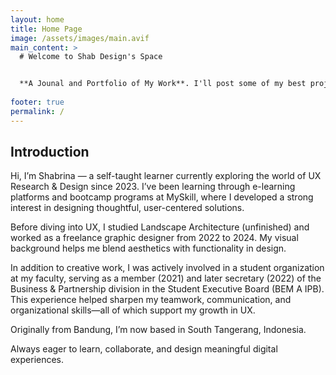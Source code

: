 ```yaml
---
layout: home
title: Home Page
image: /assets/images/main.avif
main_content: >
  # Welcome to Shab Design's Space


  **A Jounal and Portfolio of My Work**. I'll post some of my best projects, from the context to the final result. Kindly contact me if you're interested to work with me. I do **UX-UI Research, UX-UI Design, and Graphic Design**.
  
footer: true
permalink: /
---
```

## Introduction

Hi, I’m Shabrina — a self-taught learner currently exploring the world of UX Research & Design since 2023. I’ve been learning through e-learning platforms and bootcamp programs at MySkill, where I developed a strong interest in designing thoughtful, user-centered solutions.

Before diving into UX, I studied Landscape Architecture (unfinished) and worked as a freelance graphic designer from 2022 to 2024. My visual background helps me blend aesthetics with functionality in design.

In addition to creative work, I was actively involved in a student organization at my faculty, serving as a member (2021) and later secretary (2022) of the Business & Partnership division in the Student Executive Board (BEM A IPB). This experience helped sharpen my teamwork, communication, and organizational skills—all of which support my growth in UX.

Originally from Bandung, I’m now based in South Tangerang, Indonesia.

Always eager to learn, collaborate, and design meaningful digital experiences.


